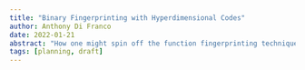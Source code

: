 ```yaml
---
title: "Binary Fingerprinting with Hyperdimensional Codes"
author: Anthony Di Franco
date: 2022-01-21
abstract: "How one might spin off the function fingerprinting techniques into binary fingerprinting, binwalk-style per Sergey's suggestion."
tags: [planning, draft]
---
```

